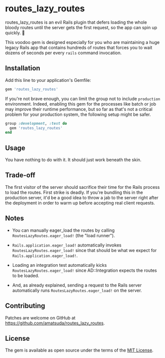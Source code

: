 # routes_lazy_routes

routes_lazy_routes is an evil Rails plugin that defers loading the whole bloody routes until the server gets the first request, so the app can spin up quickly. 🤘

This voodoo gem is designed especially for you who are maintaining a huge legacy Rails app that contains hundreds of routes that forces you to wait dozens of seconds per every `rails` command invocation.


## Installation

Add this line to your application's Gemfile:

```ruby
gem 'routes_lazy_routes'
```

If you're not brave enough, you can limit the group not to include `production` environment.
Indeed, enabling this gem for the processes like batch or job may improve their runtime performance, but so far as that's not a critical problem for your production system, the following setup might be safer.

```ruby
group :development, :test do
  gem 'routes_lazy_routes'
end
```


## Usage

You have nothing to do with it. It should just work beneath the skin.


## Trade-off

The first visitor of the server should sacrifice their time for the Rails process to load the routes. First strike is deadly.
If you're bundling this in the production server, it'd be a good idea to throw a jab to the server right after the deployment in order to warm up before accepting real client requests.


## Notes

- You can manually eager_load the routes by calling `RoutesLazyRoutes.eager_load!` (the "load runner").

- `Rails.application.eager_load!` automatically invokes `RoutesLazyRoutes.eager_load!` since that should be what we expect for `Rails.application.eager_load!`.

- Loading an integration test automatically kicks `RoutesLazyRoutes.eager_load!` since AD::Integration expects the routes to be loaded.

- And, as already explained, sending a request to the Rails server automatically runs `RoutesLazyRoutes.eager_load!` on the server.


## Contributing

Patches are welcome on GitHub at https://github.com/amatsuda/routes_lazy_routes.


## License

The gem is available as open source under the terms of the [MIT License](https://opensource.org/licenses/MIT).
